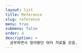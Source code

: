 ```yaml
---
layout: list
title: Reference
slug: reference
menu: true
submenu: false
order: 4
description: >
  공부하면서 찾아봤던 여러 자료들 모음.
---
```

